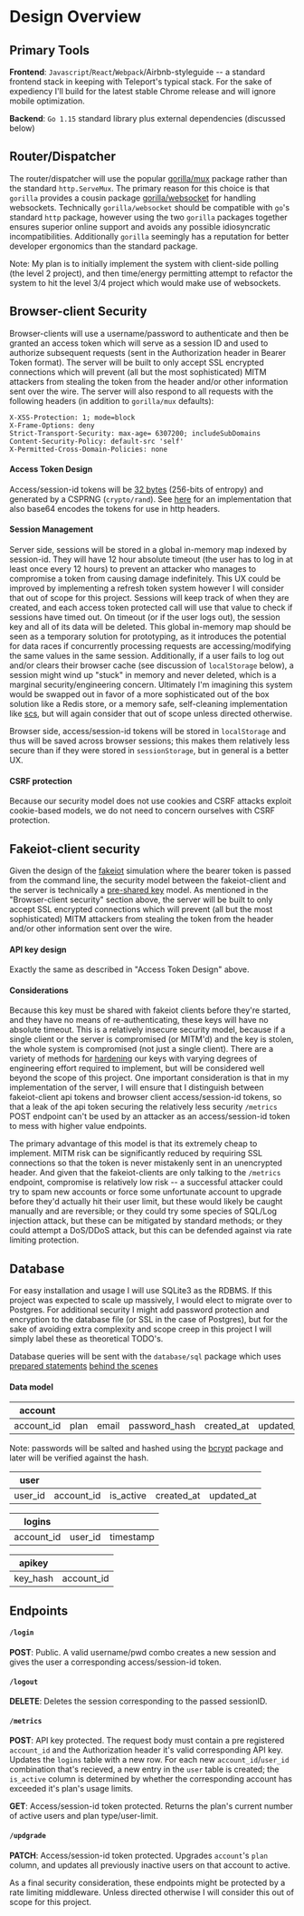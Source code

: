 # Design Overview

## Primary Tools

**Frontend**: `Javascript`/`React`/`Webpack`/Airbnb-styleguide -- a standard frontend stack in keeping with Teleport's typical stack. For the sake of expediency I'll build for the latest stable Chrome release and will ignore mobile optimization.

**Backend**: `Go 1.15` standard library plus external dependencies (discussed below)

## Router/Dispatcher

The router/dispatcher will use the popular [gorilla/mux](https://github.com/gorilla/mux) package rather than the standard `http.ServeMux`. The primary reason for this choice is that `gorilla` provides a cousin package [gorilla/websocket](https://github.com/gorilla/websocket) for handling websockets. Technically `gorilla/websocket` should be compatible with `go`'s standard `http` package, however using the two `gorilla` packages together ensures superior online support and avoids any possible idiosyncratic incompatibilities. Additionally `gorilla` seemingly has a reputation for better developer ergonomics than the standard package.

Note: My plan is to initially implement the system with client-side polling (the level 2 project), and then time/energy permitting attempt to refactor the system to hit the level 3/4 project which would make use of websockets.

## Browser-client Security

Browser-clients will use a username/password to authenticate and then be granted an access token which will serve as a session ID and used to authorize subsequent requests (sent in the Authorization header in Bearer Token format). The server will be built to only accept SSL encrypted connections which will prevent (all but the most sophisticated) MITM attackers from stealing the token from the header and/or other information sent over the wire. The server will also respond to all requests with the following headers (in addition to `gorilla/mux` defaults):

```
X-XSS-Protection: 1; mode=block
X-Frame-Options: deny
Strict-Transport-Security: max-age= 6307200; includeSubDomains
Content-Security-Policy: default-src 'self'
X-Permitted-Cross-Domain-Policies: none
```

#### Access Token Design

Access/session-id tokens will be [32 bytes](https://cheatsheetseries.owasp.org/cheatsheets/Session_Management_Cheat_Sheet.html#session-id-length) (256-bits of entropy) and generated by a CSPRNG (`crypto/rand`). See [here](https://blog.questionable.services/article/generating-secure-random-numbers-crypto-rand/) for an implementation that also base64 encodes the tokens for use in http headers.

#### Session Management

Server side, sessions will be stored in a global in-memory map indexed by session-id. They will have 12 hour absolute timeout (the user has to log in at least once every 12 hours) to prevent an attacker who manages to compromise a token from causing damage indefinitely. This UX could be improved by implementing a refresh token system however I will consider that out of scope for this project. Sessions will keep track of when they are created, and each access token protected call will use that value to check if sessions have timed out. On timeout (or if the user logs out), the session key and all of its data will be deleted. This global in-memory map should be seen as a temporary solution for prototyping, as it introduces the potential for data races if concurrently processing requests are accessing/modifying the same values in the same session. Additionally, if a user fails to log out and/or clears their browser cache (see discussion of `localStorage` below), a session might wind up "stuck" in memory and never deleted, which is a marginal security/engineering concern. Ultimately I'm imagining this system would be swapped out in favor of a more sophisticated out of the box solution like a Redis store, or a memory safe, self-cleaning implementation like [scs](https://github.com/alexedwards/scs), but will again consider that out of scope unless directed otherwise.

Browser side, access/session-id tokens will be stored in `localStorage` and thus will be saved across browser sessions; this makes them relatively less secure than if they were stored in `sessionStorage`, but in general is a better UX.

#### CSRF protection

Because our security model does not use cookies and CSRF attacks exploit cookie-based models, we do not need to concern ourselves with CSRF protection.

## Fakeiot-client security

Given the design of the [fakeiot](https://github.com/gravitational/fakeiot) simulation where the bearer token is passed from the command line, the security model between the fakeiot-client and the server is technically a [pre-shared key](https://en.wikipedia.org/wiki/Pre-shared_key) model. As mentioned in the "Browser-client security" section above, the server will be built to only accept SSL encrypted connections which will prevent (all but the most sophisticated) MITM attackers from stealing the token from the header and/or other information sent over the wire.

#### API key design

Exactly the same as described in "Access Token Design" above.

#### Considerations

Because this key must be shared with fakeiot clients before they're started, and they have no means of re-authenticating, these keys will have no absolute timeout. This is a relatively insecure security model, because if a single client or the server is compromised (or MITM'd) and the key is stolen, the whole system is compromised (not just a single client). There are a variety of methods for [hardening](https://hackernoon.com/improve-the-security-of-api-keys-v5kp3wdu) our keys with varying degrees of engineering effort required to implement, but will be considered well beyond the scope of this project. One important consideration is that in my implementation of the server, I will ensure that I distinguish between fakeiot-client api tokens and browser client access/session-id tokens, so that a leak of the api token securing the relatively less security `/metrics` POST endpoint can't be used by an attacker as an access/session-id token to mess with higher value endpoints.

The primary advantage of this model is that its extremely cheap to implement. MITM risk can be significantly reduced by requiring SSL connections so that the token is never mistakenly sent in an unencrypted header. And given that the fakeiot-clients are only talking to the `/metrics` endpoint, compromise is relatively low risk -- a successful attacker could try to spam new accounts or force some unfortunate account to upgrade before they'd actually hit their user limit, but these would likely be caught manually and are reversible; or they could try some species of SQL/Log injection attack, but these can be mitigated by standard methods; or they could attempt a DoS/DDoS attack, but this can be defended against via rate limiting protection.

## Database

For easy installation and usage I will use SQLite3 as the RDBMS. If this project was expected to scale up massively, I would elect to migrate over to Postgres. For additional security I might add password protection and encryption to the database file (or SSL in the case of Postgres), but for the sake of avoiding extra complexity and scope creep in this project I will simply label these as theoretical TODO's.

Database queries will be sent with the `database/sql` package which uses [prepared statements](https://cheatsheetseries.owasp.org/cheatsheets/SQL_Injection_Prevention_Cheat_Sheet.html#defense-option-1-prepared-statements-with-parameterized-queries) [behind the scenes](http://go-database-sql.org/prepared.html)

#### Data model

| account    |      |       |               |            |            |
| ---------- | ---- | ----- | ------------- | ---------- | ---------- |
| account_id | plan | email | password_hash | created_at | updated_at |

Note: passwords will be salted and hashed using the [bcrypt](https://godoc.org/golang.org/x/crypto/bcrypt) package and later will be verified against the hash.

| user    |            |           |            |            |
| ------- | ---------- | --------- | ---------- | ---------- |
| user_id | account_id | is_active | created_at | updated_at |

| logins     |         |           |
| ---------- | ------- | --------- |
| account_id | user_id | timestamp |

| apikey   |            |
| -------- | ---------- |
| key_hash | account_id |

## Endpoints

#### `/login`

**POST**: Public. A valid username/pwd combo creates a new session and gives the user a corresponding access/session-id token.

#### `/logout`

**DELETE**: Deletes the session corresponding to the passed sessionID.

#### `/metrics`

**POST**: API key protected. The request body must contain a pre registered `account_id` and the Authorization header it's valid corresponding API key. Updates the `logins` table with a new row. For each new `account_id`/`user_id` combination that's recieved, a new entry in the `user` table is created; the `is_active` column is determined by whether the corresponding account has exceeded it's plan's usage limits.

**GET**: Access/session-id token protected. Returns the plan's current number of active users and plan type/user-limit.

#### `/updgrade`

**PATCH**: Access/session-id token protected. Upgrades `account`'s `plan` column, and updates all previously inactive users on that account to active.

As a final security consideration, these endpoints might be protected by a rate limiting middleware. Unless directed otherwise I will consider this out of scope for this project.
